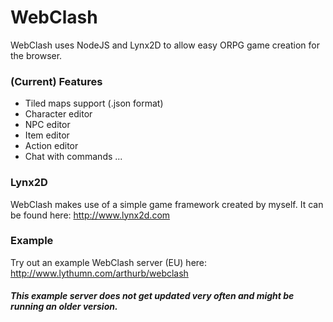 # WebClash
WebClash uses NodeJS and Lynx2D to allow easy ORPG game creation for the browser.

### (Current) Features
* Tiled maps support (.json format)
* Character editor
* NPC editor
* Item editor
* Action editor
* Chat with commands
...

### Lynx2D
WebClash makes use of a simple game framework created by myself.
It can be found here: http://www.lynx2d.com

### Example
Try out an example WebClash server (EU) here: http://www.lythumn.com/arthurb/webclash
##### This example server does not get updated very often and might be running an older version.

